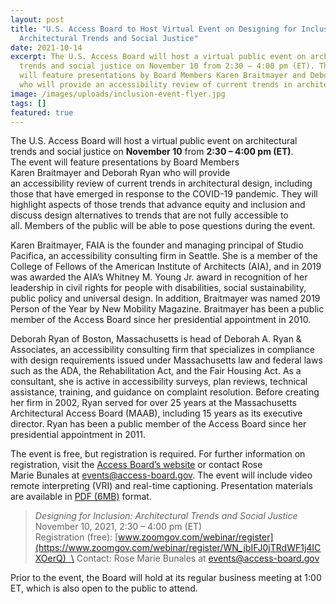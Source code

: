 ```yaml
---
layout: post
title: "U.S. Access Board to Host Virtual Event on Designing for Inclusion:
  Architectural Trends and Social Justice"
date: 2021-10-14
excerpt: The U.S. Access Board will host a virtual public event on architectural
  trends and social justice on November 10 from 2:30 – 4:00 pm (ET). The event
  will feature presentations by Board Members Karen Braitmayer and Deborah Ryan
  who will provide an accessibility review of current trends in architectural design, including those that have emerged in response to the COVID-19 pandemic. They will highlight aspects of those trends that advance equity and inclusion and discuss . . .
image: /images/uploads/inclusion-event-flyer.jpg
tags: []
featured: true
---
```

The U.S. Access Board will host a virtual public event on architectural trends and social justice on **November 10** from **2:30 – 4:00 pm (ET)**. The event will feature presentations by Board Members Karen Braitmayer and Deborah Ryan who will provide an accessibility review of current trends in architectural design, including those that have emerged in response to the COVID-19 pandemic. They will highlight aspects of those trends that advance equity and inclusion and discuss design alternatives to trends that are not fully accessible to all. Members of the public will be able to pose questions during the event. 

Karen Braitmayer, FAIA is the founder and managing principal of Studio Pacifica, an accessibility consulting firm in Seattle. She is a member of the College of Fellows of the American Institute of Architects (AIA), and in 2019 was awarded the AIA’s Whitney M. Young Jr. award in recognition of her leadership in civil rights for people with disabilities, social sustainability, public policy and universal design. In addition, Braitmayer was named 2019 Person of the Year by New Mobility Magazine. Braitmayer has been a public member of the Access Board since her presidential appointment in 2010.   

Deborah Ryan of Boston, Massachusetts is head of Deborah A. Ryan & Associates, an accessibility consulting firm that specializes in compliance with design requirements issued under Massachusetts law and federal laws such as the ADA, the Rehabilitation Act, and the Fair Housing Act. As a consultant, she is active in accessibility surveys, plan reviews, technical assistance, training, and guidance on complaint resolution. Before creating her firm in 2002, Ryan served for over 25 years at the Massachusetts Architectural Access Board (MAAB), including 15 years as its executive director. Ryan has been a public member of the Access Board since her presidential appointment in 2011. 

The event is free, but registration is required. For further information on registration, visit the [Access Board’s website](https://www.access-board.gov/about/meetings.html) or contact Rose Marie Bunales at [events@access-board.gov](mailto:events@access-board.gov). The event will include video remote interpreting (VRI) and real-time captioning. Presentation materials are available in [PDF (6MB)]( https://www.access-board.gov/files/presentations/usab-designing-for-inclusion-2021-11-10.pdf) format.

> *Designing for Inclusion: Architectural Trends and Social Justice*  \
November 10, 2021, 2:30 – 4:00 pm (ET)  \
Registration (free): [www.zoomgov.com/webinar/register](https://www.zoomgov.com/webinar/register/WN_jbIFJ0jTRdWF1j4ICXOerQ)  \
Contact: Rose Marie Bunales at [events@access-board.gov](mailto:events@access-board.gov) 

Prior to the event, the Board will hold at its regular business meeting at 1:00 ET, which is also open to the public to attend.
